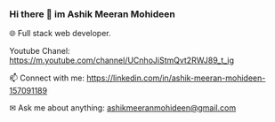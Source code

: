### Hi there 👋 im Ashik Meeran Mohideen
🌐 Full stack web developer.

Youtube Chanel: https://m.youtube.com/channel/UCnhoJiStmQvt2RWJ89_t_ig

📫 Connect with me: https://linkedin.com/in/ashik-meeran-mohideen-157091189

✉ Ask me about anything: ashikmeeranmohideen@gmail.com
